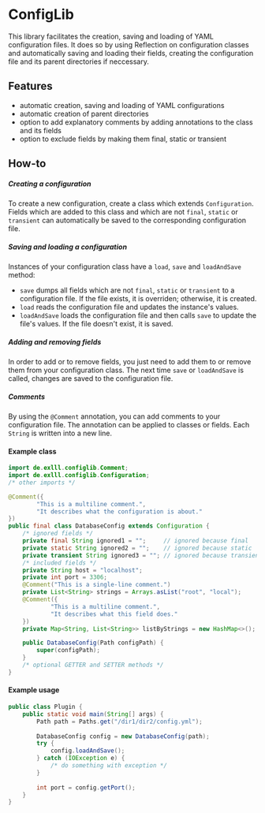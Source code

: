 # ConfigLib
This library facilitates the creation, saving and loading of YAML configuration files. It does so
 by using Reflection on configuration classes and automatically saving and loading their fields,
 creating the configuration file and its parent directories if neccessary.

## Features
- automatic creation, saving and loading of YAML configurations
- automatic creation of parent directories
- option to add explanatory comments by adding annotations to the class and its fields
- option to exclude fields by making them final, static or transient

## How-to
##### Creating a configuration
To create a new configuration, create a class which extends `Configuration`. Fields which are
added to this class and which are not `final`, `static` or `transient` can automatically be saved
 to the corresponding configuration file.

##### Saving and loading a configuration
Instances of your configuration class have a `load`, `save` and `loadAndSave` method:
- `save` dumps all fields which are not `final`, `static` or `transient` to a configuration file.
  If the file exists, it is overriden; otherwise, it is created.
- `load` reads the configuration file and updates the instance's values.
- `loadAndSave` loads the configuration file and then calls `save` to update the file's values.
If the file doesn't exist, it is saved.

##### Adding and removing fields
In order to add or to remove fields, you just need to add them to or remove them from your
configuration class. The next time `save` or `loadAndSave` is called, changes are saved to the 
configuration file.

##### Comments
By using the `@Comment` annotation, you can add comments to your configuration file. The 
annotation can be applied to classes or fields. Each `String` is written into a new line.

#### Example class
```java
import de.exlll.configlib.Comment;
import de.exlll.configlib.Configuration;
/* other imports */

@Comment({
        "This is a multiline comment.",
        "It describes what the configuration is about."
})
public final class DatabaseConfig extends Configuration {
    /* ignored fields */
    private final String ignored1 = "";     // ignored because final
    private static String ignored2 = "";    // ignored because static
    private transient String ignored3 = ""; // ignored because transient
    /* included fields */
    private String host = "localhost";
    private int port = 3306;
    @Comment("This is a single-line comment.")
    private List<String> strings = Arrays.asList("root", "local");
    @Comment({
            "This is a multiline comment.",
            "It describes what this field does."
    })
    private Map<String, List<String>> listByStrings = new HashMap<>();

    public DatabaseConfig(Path configPath) {
        super(configPath);
    }
    /* optional GETTER and SETTER methods */
}
```
#### Example usage
```java
public class Plugin {
    public static void main(String[] args) {
        Path path = Paths.get("/dir1/dir2/config.yml");
    
        DatabaseConfig config = new DatabaseConfig(path);
        try {
            config.loadAndSave();
        } catch (IOException e) {
            /* do something with exception */
        }
        
        int port = config.getPort();
    }
}
```
